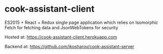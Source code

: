 # cook-assistant-client
ES2015 + React + Redux single page application which relies on Isomorphic Fetch for fetching data and JsonWebTokens for security

Hosted at: https://cook-assistant-client.herokuapp.com

Backend at: https://github.com/ikosharov/cook-assistant-server

